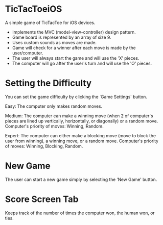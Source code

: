 # TicTacToeiOS
A simple game of TicTacToe for iOS devices.
- Implements the MVC (model-view-controller) design pattern.
- Game board is represented by an array of size 9.
- Uses custom sounds as moves are made.
- Game will check for a winner after each move is made by the user/computer.
- The user will always start the game and will use the 'X' pieces.
- The computer will go after the user's turn and will use the 'O' pieces.

# Setting the Difficulty
You can set the game difficulty by clicking the 'Game Settings' button.

Easy:
The computer only makes random moves.

Medium:
The computer can make a winning move (when 2 of computer's pieces are lined up vertically, horizontally, or diagonally) or a random move.
Computer's priority of moves: Winning, Random.

Expert:
The computer can either make a blocking move (move to block the user from winning), a winning move, or a random move.
Computer's priority of moves: Winning, Blocking, Random.

# New Game
The user can start a new game simply by selecting the 'New Game' button.

# Score Screen Tab
Keeps track of the number of times the computer won, the human won, or ties.

